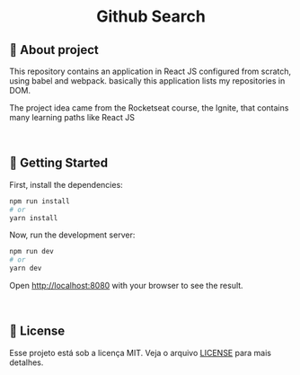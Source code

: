 <h1 align="center">
  <strong>Github Search</strong>
</h1>

## 🔎 About project

This repository contains an application in React JS configured from scratch, using babel and webpack. basically this application lists my repositories in DOM.

The project idea came from the Rocketseat course, the Ignite, that contains many learning paths like React JS

<br>

## 🚀 Getting Started

First, install the dependencies:

```bash
npm run install
# or
yarn install
```


Now, run the development server:

```bash
npm run dev
# or
yarn dev
```

Open [http://localhost:8080](http://localhost:8080) with your browser to see the result.

<br>

## 📝 License

Esse projeto está sob a licença MIT. Veja o arquivo [LICENSE](LICENSE.md) para mais detalhes.